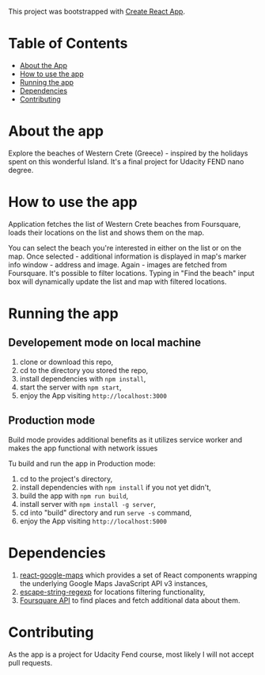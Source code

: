 This project was bootstrapped with [Create React App](https://github.com/facebookincubator/create-react-app).

# Table of Contents

- [About the App](#about-the-app)
- [How to use the app](#how-to-use-the-app)
- [Running the app](#running-the-app)
- [Dependencies](#dependencies)
- [Contributing](#dependencies)

# About the app

Explore the beaches of Western Crete (Greece) - inspired by the holidays spent on this wonderful Island.
It's a final project for Udacity FEND nano degree.

# How to use the app

Application fetches the list of Western Crete beaches from Foursquare, loads their locations on the list and shows them on the map.

You can select the beach you're interested in either on the list or on the map. Once selected - additional information is displayed in map's marker info window - address and image. Again - images are fetched from Foursquare.
It's possible to filter locations. Typing in "Find the beach" input box will dynamically update the list and map with filtered locations.

# Running the app

## Developement mode on local machine

1. clone or download this repo,
2. cd to the directory you stored the repo,
3. install dependencies with `npm install`,
4. start the server with `npm start`,
5. enjoy the App visiting `http://localhost:3000`

## Production mode

Build mode provides additional benefits as it utilizes service worker and makes the app functional with network issues

Tu build and run the app in Production mode:

1. cd to the project's directory,
2. install dependencies with `npm install` if you not yet didn't,
3. build the app with `npm run build`,
4. install server with `npm install -g server`,
5. cd into "build" directory and run `serve -s` command,
6. enjoy the App visiting `http://localhost:5000`

# Dependencies

1. [react-google-maps](https://tomchentw.github.io/react-google-maps/)
which provides a set of React components wrapping the underlying Google Maps JavaScript API v3 instances,
2. [escape-string-regexp](https://www.npmjs.com/package/escape-string-regexp) for locations filtering functionality,
3. [Foursquare API](https://developer.foursquare.com/) to find places and fetch additional data about them.

# Contributing

As the app is a project for Udacity Fend course, most likely I will not accept pull requests.
